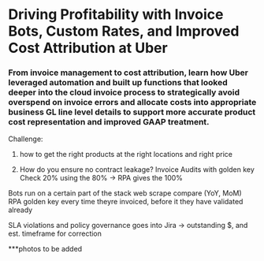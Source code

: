 # Driving Profitability with Invoice Bots, Custom Rates, and Improved Cost Attribution at Uber

### From invoice management to cost attribution, learn how Uber leveraged automation and built up functions that looked deeper into the cloud invoice process to strategically avoid overspend on invoice errors and allocate costs into appropriate business GL line level details to support more accurate product cost representation and improved GAAP treatment.

Challenge: 
1. how to get the right products at the right locations and right price

2. How do you ensure no contract leakage?
Invoice Audits with golden key 
Check 20% using the 80% -> RPA gives the 100%

Bots run on a certain part of the stack 
web scrape
compare (YoY, MoM) 
RPA golden key 
every time theyre invoiced, before it they have validated already 

SLA violations and policy governance goes into Jira -> outstanding $, and est. timeframe for correction

***photos to be added 